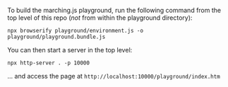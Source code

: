 To build the marching.js playground, run the following command from the top level of this repo (*not* from within the playground directory):

`npx browserify playground/environment.js -o playground/playground.bundle.js`

You can then start a server in the top level:

`npx http-server . -p 10000`

... and access the page at `http://localhost:10000/playground/index.htm`
